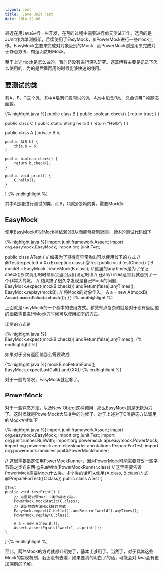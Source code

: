 ```yaml
---
layout: post
title:  Java Unit Test
date: 2014-12-06
---
```


最近在用Java进行一些开发，在写的过程中需要进行单元测试工作。选用的是JUnit作为单测框架，后续使用了EasyMock，和PowerMock进行一些mock工作。EasyMock主要来完成对对象级别的Mock，而PowerMock则是用来完成对于静态方法、构造函数的Mock。

至于上述mock是怎么做的，暂时还没有进行深入研究。这篇博客主要是记录下怎么使用的，为的是后面再用的时候能够快速的使用。

## 要测试的类

有A，B，C三个类，其中A是我们要测试的类，A类中包含B类，又会调用C的静态函数。

{% highlight java %}
public class B {
    public boolean check() {
        return true;
    }
}

public class C {
    public static String hello() {
        return "Hello";
    }
}

public class A {
    private B b;

    public A(B b) {
        this.b = b;
    }

    public boolean check() {
        return b.check();
    }

    public void print() {
        C.hello();
    }
}
{% endhighlight %}

其中A是要进行测试的类，而B，C则是依赖的类，需要Mock掉

## EasyMock

使用EasyMock可以Mock掉依赖的B从而能够控制返回。具体的测试代码如下

{% highlight java %}
import junit.framework.Assert;
import org.easymock.EasyMock;
import org.junit.Test;

public class ATest {
	// 如果为了期待有异常抛出可以使用如下的方式
	// @Test(expected = XxxException.class)
    @Test
    public void testCheck() {
        B mockB = EasyMock.createMock(B.class);
        // 这里的anyTimes是为了保证check()多次调用的时候都会返回我们设定的值
        // 在anyTimes这里我就遇到了一个非常大的坑，
        // 结果搞了很久才发现是自己Mock的问题。
        EasyMock.expect(mockB.check()).andReturn(false).anyTimes();
        EasyMock.replay(mockB);
        // 将Mock的对象传入。
        A a = new A(mockB);
        Assert.assertFalse(a.check());
    }
}
{% endhighlight %}
	
上面就是EasyMock的一个基本的使用方式。稍微有点复杂的就是对于没有返回值的函数需要进行Mock的时候可以使用如下的方式。

正常的方式是

{% highlight java %}
EasyMock.expect(mockB.check()).andReturn(false).anyTimes();
{% endhighlight %}
	
如果对于没有返回值那么需要改成

{% highlight java %}
mockB.noReturnFunc();
EasyMock.expectLastCall().andXXX()
{% endhighlight %}
	
对于一般的情况，EasyMock就足够了。

## PowerMock

对于一些静态方法，以及New Object这种调用，那么EasyMock则是无能为力了。这时候就是PowerMock大显身手的时候了。对于上述对于C类静态方法调用的Mock方式如下

{% highlight java %}
import junit.framework.Assert;
import org.easymock.EasyMock;
import org.junit.Test;
import org.junit.runner.RunWith;
import org.powermock.api.easymock.PowerMock;
import org.powermock.core.classloader.annotations.PrepareForTest;
import org.powermock.modules.junit4.PowerMockRunner;

// 这里需要指定使用PowerMockRunner，因为PowerMock可能需要修改一些字节码之类的东西
@RunWith(PowerMockRunner.class)
// 这里需要告诉PowerMock需要Mock什么类。多个类的话可以使用{A.class, B.class}方式
@PrepareForTest({C.class})
public class ATest {

    @Test
    public void testPrint() {
    	// 这里是说要Mock C类的静态方法。
        PowerMock.mockStatic(C.class);
        // 设定静态方法Mock掉的方式
        EasyMock.expect(C.hello()).andReturn("world").anyTimes();
        PowerMock.replay(C.class);

        A a = new A(new B());
        Assert.assertEquals("world", a.print());
    }
}
{% endhighlight %}

至此，两种Mock的方式就都介绍完了，基本上够用了。当然了，对于具体这些Mock的实现机制，我还没有去看，如果要真的明白了的话，可能会对Java会有更加深刻的了解。